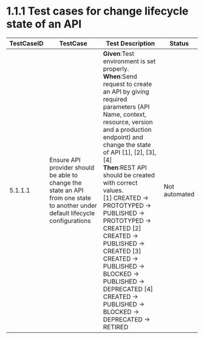 # 1.1.1 Test cases for change lifecycle state of an API


| TestCaseID| TestCase| Test Description| Status|
| ----------| --------| ----------| ------|
| 5.1.1.1| Ensure API provider should be able to change the state an API from one state to another under default lifecycle configurations | **Given**:Test environment is set properly. </br> **When**:Send request to create an API by giving required parameters (API Name, context, resource, version and a production endpoint) and change the state of API [1], [2], [3], [4] </br> **Then**:REST API should be created with correct values. </br> [1] CREATED -> PROTOTYPED -> PUBLISHED -> PROTOTYPED -> CREATED [2] CREATED -> PUBLISHED -> CREATED [3] CREATED -> PUBLISHED -> BLOCKED -> PUBLISHED -> DEPRECATED [4] CREATED -> PUBLISHED -> BLOCKED -> DEPRECATED -> RETIRED| Not automated|
